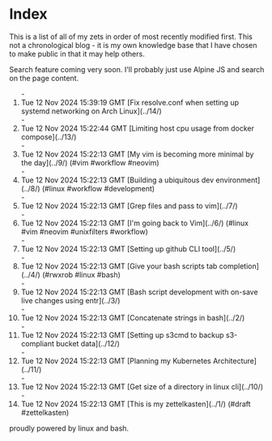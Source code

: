 # Index

This is a list of all of my zets in order of most recently modified first. This not a chronological blog - it is my own knowledge base that I have chosen to make public in that it may help others.

Search feature coming very soon. I'll probably just use Alpine JS and search on the page content.

<ol> - <li x-show='show_item($el)'><time>Tue 12 Nov 2024 15:39:19 GMT</time> [Fix resolve.conf when setting up systemd networking on Arch Linux](../14/) <span class='tags-list'></span></li>
 - <li x-show='show_item($el)'><time>Tue 12 Nov 2024 15:22:44 GMT</time> [Limiting host cpu usage from docker compose](../13/) <span class='tags-list'></span></li>
 - <li x-show='show_item($el)'><time>Tue 12 Nov 2024 15:22:13 GMT</time> [My vim is becoming more minimal by the day](../9/) <span class='tags-list'>(#vim #workflow #neovim)</span></li>
 - <li x-show='show_item($el)'><time>Tue 12 Nov 2024 15:22:13 GMT</time> [Building a ubiquitous dev environment](../8/) <span class='tags-list'>(#linux #workflow #development)</span></li>
 - <li x-show='show_item($el)'><time>Tue 12 Nov 2024 15:22:13 GMT</time> [Grep files and pass to vim](../7/) <span class='tags-list'></span></li>
 - <li x-show='show_item($el)'><time>Tue 12 Nov 2024 15:22:13 GMT</time> [I'm going back to Vim](../6/) <span class='tags-list'>(#linux #vim #neovim #unixfilters #workflow)</span></li>
 - <li x-show='show_item($el)'><time>Tue 12 Nov 2024 15:22:13 GMT</time> [Setting up github CLI tool](../5/) <span class='tags-list'></span></li>
 - <li x-show='show_item($el)'><time>Tue 12 Nov 2024 15:22:13 GMT</time> [Give your bash scripts tab completion](../4/) <span class='tags-list'>(#rwxrob #linux #bash)</span></li>
 - <li x-show='show_item($el)'><time>Tue 12 Nov 2024 15:22:13 GMT</time> [Bash script development with on-save live changes using entr](../3/) <span class='tags-list'></span></li>
 - <li x-show='show_item($el)'><time>Tue 12 Nov 2024 15:22:13 GMT</time> [Concatenate strings in bash](../2/) <span class='tags-list'></span></li>
 - <li x-show='show_item($el)'><time>Tue 12 Nov 2024 15:22:13 GMT</time> [Setting up s3cmd to backup s3-compliant bucket data](../12/) <span class='tags-list'></span></li>
 - <li x-show='show_item($el)'><time>Tue 12 Nov 2024 15:22:13 GMT</time> [Planning my Kubernetes Architecture](../11/) <span class='tags-list'></span></li>
 - <li x-show='show_item($el)'><time>Tue 12 Nov 2024 15:22:13 GMT</time> [Get size of a directory in linux cli](../10/) <span class='tags-list'></span></li>
 - <li x-show='show_item($el)'><time>Tue 12 Nov 2024 15:22:13 GMT</time> [This is my zettelkasten](../1/) <span class='tags-list'>(#draft #zettelkasten)</span></li>
</ol>

proudly powered by linux and bash.
